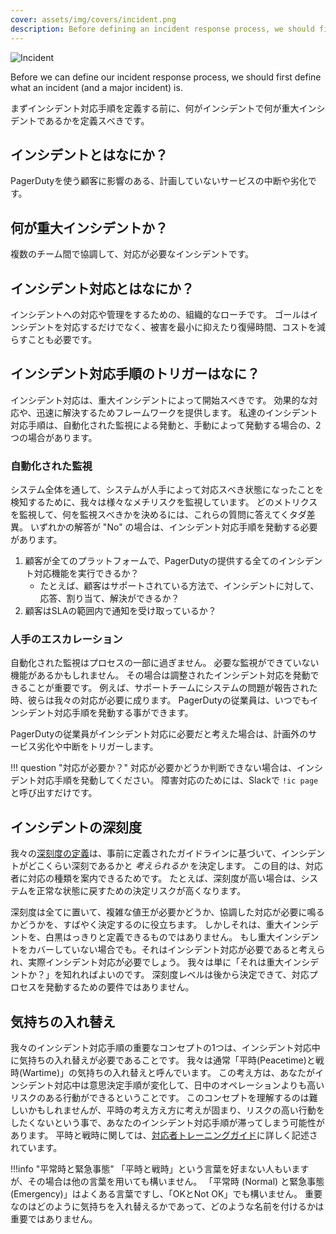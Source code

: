 ```yaml
---
cover: assets/img/covers/incident.png
description: Before defining an incident response process, we should first define what an incident (and a major incident) is, along with how we should trigger the response for such incidents.
---
```

![Incident](../assets/img/headers/server_incident.png)

Before we can define our incident response process, we should first define what an incident (and a major incident) is.

まずインシデント対応手順を定義する前に、何がインシデントで何が重大インシデントであるかを定義スべきです。

## インシデントとはなにか？

PagerDutyを使う顧客に影響のある、計画していないサービスの中断や劣化です。

## 何が重大インシデントか？

複数のチーム間で協調して、対応が必要なインシデントです。

## インシデント対応とはなにか？

インシデントへの対応や管理をするための、組織的なローチです。
ゴールはインシデントを対応するだけでなく、被害を最小に抑えたり復帰時間、コストを減らすことも必要です。

## インシデント対応手順のトリガーはなに？

インシデント対応は、重大インシデントによって開始スべきです。
効果的な対応や、迅速に解決するためフレームワークを提供します。
私達のインシデント対応手順は、自動化された監視による発動と、手動によって発動する場合の、2つの場合があります。

### 自動化された監視

システム全体を通して、システムが人手によって対応スべき状態になったことを検知するために、我々は様々なメチリスクを監視しています。
どのメトリクスを監視して、何を監視スべきかを決めるには、これらの質問に答えてくタダ差異。
いずれかの解答が "No" の場合は、インシデント対応手順を発動する必要があります。

1. 顧客が全てのプラットフォームで、PagerDutyの提供する全てのインシデント対応機能を実行できるか？
    * たとえば、顧客はサポートされている方法で、インシデントに対して、応答、割り当て、解決ができるか？
1. 顧客はSLAの範囲内で通知を受け取っているか？

### 人手のエスカレーション

自動化された監視はプロセスの一部に過ぎません。
必要な監視ができていない機能があるかもしれません。
その場合は調整されたインシデント対応を発動できることが重要です。
例えば、サポートチームにシステムの問題が報告された時、彼らは我々の対応が必要に成ります。
PagerDutyの従業員は、いつでもインシデント対応手順を発動する事ができます。


PagerDutyの従業員がインシデント対応に必要だと考えた場合は、計画外のサービス劣化や中断をトリガーします。

!!! question "対応が必要か？"
    対応が必要かどうか判断できない場合は、インシデント対応手順を発動してください。
    障害対応のためには、Slackで `!ic page` と呼び出すだけです。

## インシデントの深刻度

我々の[深刻度の定義](/before/severity_levels.md)は、事前に定義されたガイドラインに基づいて、インシデントがどこくらい深刻であるかと _考えられるか_ を決定します。
この目的は、対応者に対応の種類を案内できるためです。
たとえば、深刻度が高い場合は、システムを正常な状態に戻すための決定リスクが高くなります。

深刻度は全てに置いて、複雑な値王が必要かどうか、協調した対応が必要に鳴るかどうかを、すばやく決定するのに役立ちます。
しかしそれは、重大インシデントを、白黒はっきりと定義できるものではありません。
もし重大インシデントをカバーしていない場合でも。それはインシデント対応が必要であると考えられ、実際インシデント対応が必要でしょう。
我々は単に「それは重大インシデントか？」を知れればよいのです。
深刻度レベルは後から決定できて、対応プロセスを発動するための要件ではありません。

## 気持ちの入れ替え

我々のインシデント対応手順の重要なコンセプトの1つは、インシデント対応中に気持ちの入れ替えが必要であることです。
我々は通常「平時(Peacetime)と戦時(Wartime)」の気持ちの入れ替えと呼んでいます。
この考え方は、あなたがインシデント対応中は意思決定手順が変化して、日中のオペレーションよりも高いリスクのある行動ができるということです。
このコンセプトを理解するのは難しいかもしれませんが、平時の考え方え方に考えが固まり、リスクの高い行動をしたくないという事で、あなたのインシデント対応手順が滞ってしまう可能性があります。
平時と戦時に関しては、[対応者トレーニングガイド](/training/subject_matter_expert)に詳しく記述されています。

!!!info "平常時と緊急事態"
    「平時と戦時」という言葉を好まない人もいますが、その場合は他の言葉を用いても構いません。
    「平常時 (Normal) と緊急事態 (Emergency)」はよくある言葉ですし、「OKとNot OK」でも構いません。
    重要なのはどのように気持ちを入れ替えるかであって、どのような名前を付けるかは重要ではありません。
